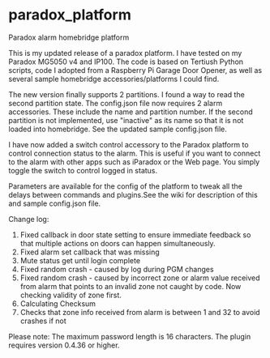 # paradox_platform
Paradox alarm homebridge platform

This is my updated release of a paradox platform.  I have tested on my Paradox MG5050 v4 and IP100.
The code is based on Tertiush Python scripts, code I adopted from a Raspberry Pi Garage Door Opener, as well as several sample homebridge accessories/platforms I could find.

The new version finally supports 2 partitions.  I found a way to read the second partition state.  The config.json file now requires 2 alarm accessories.  These include the name and partition number.
If the second partition is not implemented, use "inactive" as its name so that it is not loaded into homebridge.
See the updated sample config.json file.

I have now added a switch control accessory to the Paradox platform to control connection status to the alarm.
This is useful if you want to connect to the alarm with other apps such as iParadox or the Web page.
You simply toggle the switch to control logged in status.

Parameters are available for the config of the platform to tweak all the delays between commands and plugins.See the wiki for description of this and sample config.json file.

Change log:
1) Fixed callback in door state setting to ensure immediate feedback so that multiple actions on doors can happen simultaneously.
2) Fixed alarm set callback that was missing
3) Mute status get until login complete
4) Fixed random crash - caused by log during PGM changes
5) Fixed random crash - caused by incorrect zone or alarm value received from alarm that points to an invalid zone not caught by code.  Now checking validity of zone first.
6) Calculating Checksum
7) Checks that zone info received from alarm is between 1 and 32 to avoid crashes if not

Please note:
The maximum password length is 16 characters.
The plugin  requires version 0.4.36 or higher.

